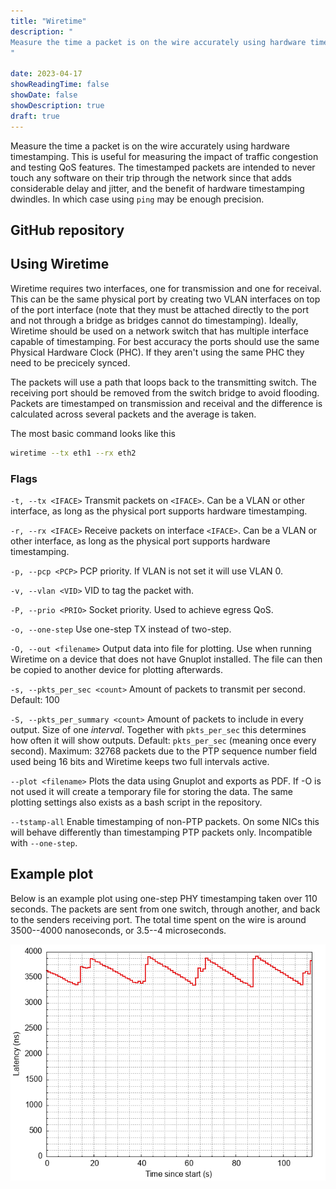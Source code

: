 ```yaml
---
title: "Wiretime"
description: "
Measure the time a packet is on the wire accurately using hardware timestamping. Useful for measuring the impact of traffic congestion and QoS.
"

date: 2023-04-17
showReadingTime: false
showDate: false
showDescription: true
draft: true
---
```


Measure the time a packet is on the wire accurately using hardware timestamping.
This is useful for measuring the impact of traffic congestion and testing QoS
features. The timestamped packets are intended to never touch any software on
their trip through the network since that adds considerable delay and jitter,
and the benefit of hardware timestamping dwindles. In which case using `ping`
may be enough precision.


## GitHub repository


## Using Wiretime

Wiretime requires two interfaces, one for transmission and one for receival.
This can be the same physical port by creating two VLAN interfaces on top of the
port interface (note that they must be attached directly to the port and not
through a bridge as bridges cannot do timestamping). Ideally, Wiretime should be
used on a network switch that has multiple interface capable of timestamping.
For best accuracy the ports should use the same Physical Hardware Clock (PHC).
If they aren't using the same PHC they need to be precicely synced.

The packets will use a path that loops back to the transmitting switch. The
receiving port should be removed from the switch bridge to avoid flooding.
Packets are timestamped on transmission and receival and the difference is
calculated across several packets and the average is taken.

The most basic command looks like this
```sh
wiretime --tx eth1 --rx eth2
```

### Flags

`-t, --tx <IFACE>`
Transmit packets on `<IFACE>`. Can be a VLAN or other interface,
as long as the physical port supports hardware timestamping.

`-r, --rx <IFACE>`
Receive packets on interface `<IFACE>`. Can be a VLAN or other interface,
as long as the physical port supports hardware timestamping.

`-p, --pcp <PCP>`
PCP priority. If VLAN is not set it will use VLAN 0.

`-v, --vlan <VID>`
VID to tag the packet with.

`-P, --prio <PRIO>`
Socket priority. Used to achieve egress QoS.

`-o, --one-step`
Use one-step TX instead of two-step.

`-O, --out <filename>`
Output data into file for plotting. Use when running Wiretime on a device that
does not have Gnuplot installed. The file can then be copied to another device
for plotting afterwards.

`-s, --pkts_per_sec <count>`
Amount of packets to transmit per second. Default: 100

`-S, --pkts_per_summary <count>`
Amount of packets to include in every output. Size of one *interval*. Together
with `pkts_per_sec` this determines how often it will show outputs. Default:
`pkts_per_sec` (meaning once every second). Maximum: 32768 packets due to the
PTP sequence number field used being 16 bits and Wiretime keeps two full
intervals active.

`--plot <filename>`
Plots the data using Gnuplot and exports as PDF. If -O is
not used it will create a temporary file for storing the data. The same plotting
settings also exists as a bash script in the repository.

`--tstamp-all`
Enable timestamping of non-PTP packets. On some NICs this will behave
differently than timestamping PTP packets only. Incompatible with `--one-step`.


## Example plot

Below is an example plot using one-step PHY timestamping taken over 110 seconds.
The packets are sent from one switch, through another, and back to the senders
receiving port. The total time spent on the wire is around 3500--4000
nanoseconds, or 3.5--4 microseconds.

![Image of one-step PHY timestamping measurement](/docs/img/phy-one-step.png)





